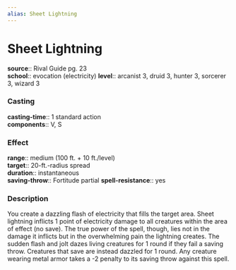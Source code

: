 ```yaml
---
alias: Sheet Lightning
---
```


# Sheet Lightning 

**source**:: Rival Guide pg. 23  
**school**:: evocation (electricity)
**level**:: arcanist 3, druid 3, hunter 3, sorcerer 3, wizard 3

### Casting 

**casting-time**:: 1 standard action  
**components**:: V, S

### Effect 

**range**:: medium (100 ft. + 10 ft./level)  
**target**:: 20-ft.-radius spread  
**duration**:: instantaneous  
**saving-throw**:: Fortitude partial
**spell-resistance**:: yes

### Description 

You create a dazzling flash of electricity that fills the target area. Sheet lightning inflicts 1 point of electricity damage to all creatures within the area of effect (no save). The true power of the spell, though, lies not in the damage it inflicts but in the overwhelming pain the lightning creates. The sudden flash and jolt dazes living creatures for 1 round if they fail a saving throw. Creatures that save are instead dazzled for 1 round. Any creature wearing metal armor takes a -2 penalty to its saving throw against this spell.

